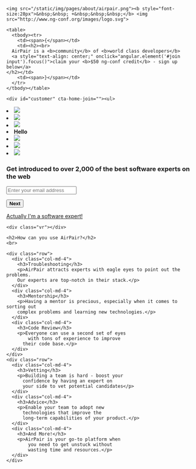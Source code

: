 
<script>
var i = 0;
var j = 0;
$(document).ready(function(){
   $('.entry-title').css('display', 'none').remove();
    $('#posts').css('display', 'none').remove();
    $('.rail1CTA').css('display', 'none').remove();
    $('hr').css('display', 'none').remove();
    $('.share').css('border-bottom', '0px');
    
    
    $( "#nextButton" ).click(function(event) {
        event.preventDefault();
        if(i==0){
            $(this).fadeOut();
            $('#emailContainer').fadeOut(400, 'swing', function(){
                $('#submitButton').fadeIn();
                $('#fullnameContainer').fadeIn();
            });

            i++;
        }
    });
    $( "#submitButton" ).click(function(event) {
        event.preventDefault();
        if(j==0){
            var email = $('#email').val();
            var fullname = $('#fullname').val();
            url="https://script.google.com/macros/s/AKfycbxd1Kr6ITi7uOfnGTh4iYl92K8stAHNR4N0tpH2s1pUv_4fRaNA/exec";
            try{
                var getting=$.get(url,{col1:email, col2:fullname});
            }
            catch(e){console.log("just a safari bug");}
            
            $(this).fadeOut();
            $('#fullnameContainer').fadeOut(400, 'swing', function(){
                
               $('#thankyou').fadeIn();
                
            });
            
            j++;
        }
    });
    
    
    $( "#imexpert" ).click(function(event) {
        event.preventDefault();
        $(this).fadeOut(400, 'swing', function(){
            $('#ineedhelp').fadeIn();
        });
        $('#customer').fadeOut(400, 'swing', function(){
            $('#expert').fadeIn();
        });
    });
    $( "#ineedhelp" ).click(function(event) {
        event.preventDefault();
        $(this).fadeOut(400, 'swing', function(){
            $('#imexpert').fadeIn();
        });
        $('#expert').fadeOut(400, 'swing', function(){
            $('#customer').fadeIn();
        });
    });
});

</script>

<style>
.entry-title {display:none;}
#posts {display:none;}
.rail1CTA {display:none;}
</style>
<div class="main-wrap">
  <div notifications=""></div>
  <main ng-view="" id="home">

  <section class="header">
 
    <img src="/static/img/pages/about/airpair.png"><b style="font-size:28px">&nbsp;&nbsp; +&nbsp;&nbsp;&nbsp;</b> <img src="http://www.ng-conf.org/images/logo.svg">
    
    <table>
      <tbody><tr>
        <td><span>{</span></td>
        <td><h2><br>
      AirPair is a <b>community</b> of <b>world class developers</b>
      <a style="text-align: center;" onclick="angular.element('#join input').focus()">claim your <b>$50 ng-conf credit</b> - sign up below</a>
    </h2></td>
        <td><span>}</span></td>
      </tr>
    </tbody></table>
  </section>


  <section id="join">

    <div id="customer" cta-home-join=""><ul>
  <li><img src="//0.gravatar.com/avatar/b56bb22b3a4b83c6b534b4c114671380?s=100"></li>
  <li><img src="//0.gravatar.com/avatar/c01ef7584331527e1c600b85ba6a75f3?s=100"></li>
  <li><img src="//0.gravatar.com/avatar/892cdc57a3a64ea0ad59827bc6d1ddf7?s=100"></li>
  <li class="you nomob">
    <!-- ngIf: !session || !session.email --><b ng-if="!session || !session.email" class="ng-scope">Hello</b><!-- end ngIf: !session || !session.email -->
    <!-- ngIf: session.email -->
  </li>
  <li><img src="//0.gravatar.com/avatar/b988f05edd27e18eb63b0c5abfdc113c?s=100"></li>
  <li><img src="//0.gravatar.com/avatar/f524745bb9975ba777b5c4a9922eb614?s=100"></li>
  <li><img src="//0.gravatar.com/avatar/fbf41c66afb1e3807b7b330c2d8fcc28?s=100"></li>
</ul>


<h3>Get introduced to over 2,000 of the <b>best software experts</b> on the web</h3>



<form id="joinForm" novalidate="" name="joinForm">
<h3 id="thankyou" style="display:none;">Thanks for signing up! We'll contact you shortly!</h3>
  <!-- ngIf: data.email --><div id="emailContainer" class="homeNameDiv" ng-if="data.email" form-group="">
    <input id="email" name="email" form-control="" type="text" placeholder="Enter your email address" >

    
  </div>

  <button id="nextButton" track-click="auth" data="subscribe" class="btn btn-primary" tabindex="33214"><b>Next</b></button>
  
 <div id="fullnameContainer" style="display:none;" class="homeNameDiv"  form-group="">
    <input id="fullname" name="name" form-control="" type="text" placeholder="Enter full name (e.g. John Smith)" required="" tabindex="33212"  >

    
  </div>

  <button id="submitButton" style="display:none;" track-click="auth" data="subscribe"  type="submit" class="btn btn-primary" tabindex="33214" ><b>Join</b></button>

  <!-- ngIf: data.email --><!-- end ngIf: data.email -->

<span id="imexpert" style="font-size:14px;"><a href="#">Actually I'm a software expert!</a></span>
<span id="ineedhelp" style="display:none;font-size:14px;"><a href="#">erm... on second thoughts I need an expert</a></span>
</form>


</div>
<!-- END CUSTOMER START EXPERT -->
<div id="expert" style="display:none;" cta-home-join=""><ul>
  <li><img src="//0.gravatar.com/avatar/b56bb22b3a4b83c6b534b4c114671380?s=100"></li>
  <li><img src="//0.gravatar.com/avatar/c01ef7584331527e1c600b85ba6a75f3?s=100"></li>
  <li><img src="//0.gravatar.com/avatar/892cdc57a3a64ea0ad59827bc6d1ddf7?s=100"></li>
  <li class="you nomob">
    <!-- ngIf: !session || !session.email --><b ng-if="!session || !session.email" class="ng-scope">Hello</b><!-- end ngIf: !session || !session.email -->
    <!-- ngIf: session.email -->
  </li>
  <li><img src="//0.gravatar.com/avatar/b988f05edd27e18eb63b0c5abfdc113c?s=100"></li>
  <li><img src="//0.gravatar.com/avatar/f524745bb9975ba777b5c4a9922eb614?s=100"></li>
  <li><img src="//0.gravatar.com/avatar/fbf41c66afb1e3807b7b330c2d8fcc28?s=100"></li>
</ul>


<h3>Get introduced to over 2,000 of the <b>best software experts</b> on the web</h3>



<form id="joinForm" novalidate="" name="joinForm">
<h3 id="thankyou" style="display:none;">Thanks for signing up! We'll contact you shortly!</h3>
  <!-- ngIf: data.email --><div id="emailContainer" class="homeNameDiv" ng-if="data.email" form-group="">
    <input id="email" name="email" form-control="" type="text" placeholder="Enter your email address" >

    
  </div>

  <button id="nextButton" track-click="auth" data="subscribe" class="btn btn-primary" tabindex="33214"><b>Next</b></button>
  
 <div id="fullnameContainer" style="display:none;" class="homeNameDiv"  form-group="">
    <input id="fullname" name="name" form-control="" type="text" placeholder="Enter full name (e.g. John Smith)" required="" tabindex="33212"  >

    
  </div>

  <button id="submitButton" style="display:none;" track-click="auth" data="subscribe"  type="submit" class="btn btn-primary" tabindex="33214" ><b>Join</b></button>

  <!-- ngIf: data.email --><!-- end ngIf: data.email -->

<span id="imexpert" style="font-size:14px;"><a href="#">Actually I'm a software expert!</a></span>
<span id="ineedhelp" style="display:none;font-size:14px;"><a href="#">erm... on second thoughts I need an expert</a></span>
</form>


</div>





  </section>

  <section class="how">

    <div class="vr"></div>

    <h2>How can you use AirPair?</h2>
    <br>

    <div class="row">
      <div class="col-md-4">
        <h3>Troubleshooting</h3>
        <p>AirPair attracts experts with eagle eyes to point out the problems.
        Our experts are top-notch in their stack.</p>
      </div>
      <div class="col-md-4">
        <h3>Mentorship</h3>
        <p>Having a mentor is precious, especially when it comes to sorting out
        complex problems and learning new technologies.</p>
      </div>
      <div class="col-md-4">
        <h3>Code Review</h3>
        <p>Everyone can use a second set of eyes
            with tons of experience to improve
          their code base.</p>
      </div>
    </div>
    <div class="row">
      <div class="col-md-4">
        <h3>Vetting</h3>
        <p>Building a team is hard - boost your
          confidence by having an expert on
          your side to vet potential candidates</p>
      </div>
      <div class="col-md-4">
        <h3>Advice</h3>
        <p>Enable your team to adopt new
          technologies that improve the
          long-term capabilities of your product.</p>
      </div>
      <div class="col-md-4">
        <h3>And More!</h3>
        <p>AirPair is your go-to platform when
            you need to get unstuck without
            wasting time and resources.</p>
      </div>
    </div>
  </section>

<!-- <div class="vr"></div>
<section class="gaurantee">

  <div class="block">try it out, risk free</div>
  <div class="vr" style="margin-top:-30px"></div>

  <p>We have a 100% satisfaction guarantee</p>

  <label>Warning AirPairing can become addictive once you realized how awesome it is.</label>

</section> -->

  <br><br><br>
    <br><br><br>

  </main>
</div>